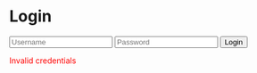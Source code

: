 
<html lang="en">
<head>
  <meta charset="UTF-8" />
  <meta name="viewport" content="width=device-width, initial-scale=1.0"/>
  <title>Login - Weather App</title>
  <link rel="stylesheet" href="style.css" />
</head>
<body>
  <div class="weather-container">
    <h1>Login</h1>
    <form id="loginForm">
      <input type="text" id="username" placeholder="Username" required />
      <input type="password" id="password" placeholder="Password" required />
      <button type="submit">Login</button>
    </form>
    <p id="errorMsg" class="hidden" style="color: red;">Invalid credentials</p>
  </div>
  <script src="login.js"></script>
</body>
</html>
